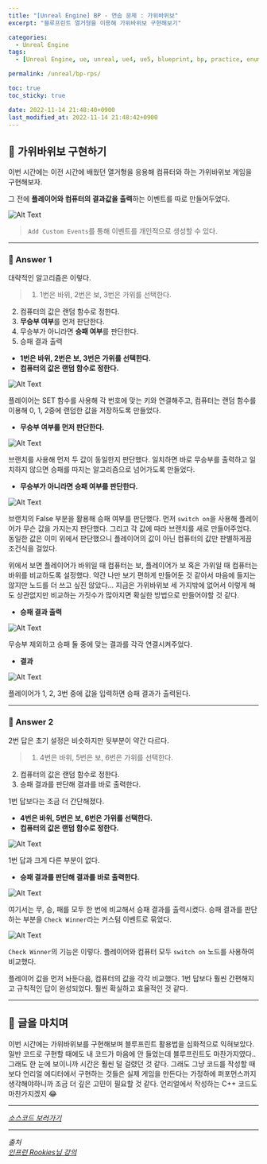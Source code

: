 ```yaml
---
title: "[Unreal Engine] BP - 연습 문제 : 가위바위보"
excerpt: "블루프린트 열거형을 이용해 가위바위보 구현해보기"

categories:
  - Unreal Engine
tags:
  - [Unreal Engine, ue, unreal, ue4, ue5, blueprint, bp, practice, enum, rock paper scissors, rps]

permalink: /unreal/bp-rps/

toc: true
toc_sticky: true

date: 2022-11-14 21:48:40+0900
last_modified_at: 2022-11-14 21:48:42+0900
---
```


## 👻 가위바위보 구현하기
이번 시간에는 이전 시간에 배웠던 열거형을 응용해 컴퓨터와 하는 가위바위보 게임을 구현해보자.   

그 전에 **플레이어와 컴퓨터의 결과값을 출력**하는 이벤트를 따로 만들어두었다.

![Alt Text](/assets/images/posts_img/engines/unreal/blueprint/flow-control/practice/bp-rps/print-choice.PNG)   

> ``` Add Custom Events ```를 통해 이벤트를 개인적으로 생성할 수 있다.

***

### 🌱 Answer 1
대략적인 알고리즘은 이렇다.

> 1. 1번은 바위, 2번은 보, 3번은 가위를 선택한다.
2. 컴퓨터의 값은 랜덤 함수로 정한다.
3. **무승부 여부**를 먼저 판단한다.
4. 무승부가 아니라면 **승패 여부**를 판단한다.
5. 승패 결과 출력

- **1번은 바위, 2번은 보, 3번은 가위를 선택한다.**
- **컴퓨터의 값은 랜덤 함수로 정한다.**

![Alt Text](/assets/images/posts_img/engines/unreal/blueprint/flow-control/practice/bp-rps/1-1.PNG)   

플레이어는 SET 함수를 사용해 각 번호에 맞는 키와 연결해주고, 컴퓨터는 랜덤 함수를 이용해 0, 1, 2중에 랜덤한 값을 저장하도록 만들었다.

- **무승부 여부를 먼저 판단한다.**

![Alt Text](/assets/images/posts_img/engines/unreal/blueprint/flow-control/practice/bp-rps/1-2.PNG)   

브랜치를 사용해 먼저 두 값이 동일한지 판단했다. 일치하면 바로 무승부를 출력하고 일치하지 않으면 승패를 따지는 알고리즘으로 넘어가도록 만들었다.

- **무승부가 아니라면 승패 여부를 판단한다.**

![Alt Text](/assets/images/posts_img/engines/unreal/blueprint/flow-control/practice/bp-rps/1-3.PNG)   

브랜치의 False 부분을 활용해 승패 여부를 판단했다. 먼저 ``` switch on ```을 사용해 플레이어가 무슨 값을 가지는지 판단했다. 그리고 각 값에 따라 브랜치를 새로 만들어주었다. 동일한 값은 이미 위에서 판단했으니 플레이어의 값이 아닌 컴퓨터의 값만 판별하게끔 조건식을 걸었다.

위에서 보면 플레이어가 바위일 때 컴퓨터는 보, 플레이어가 보 혹은 가위일 때 컴퓨터는 바위를 비교하도록 설정했다. 약간 나만 보기 편하게 만들어둔 것 같아서 마음에 들지는 않지만 노드를 더 쓰고 싶진 않았다... 지금은 가위바위보 세 가지밖에 없어서 이렇게 해도 상관없지만 비교하는 가짓수가 많아지면 확실한 방법으로 만들어야할 것 같다.

- **승패 결과 출력**

![Alt Text](/assets/images/posts_img/engines/unreal/blueprint/flow-control/practice/bp-rps/1-4.PNG)   

무승부 제외하고 승패 둘 중에 맞는 결과를 각각 연결시켜주었다.

- **결과**

![Alt Text](/assets/images/posts_img/engines/unreal/blueprint/flow-control/practice/bp-rps/result-1.PNG)   

플레이어가 1, 2, 3번 중에 값을 입력하면 승패 결과가 출력된다.

***

### 🌱 Answer 2
2번 답은 초기 설정은 비슷하지만 뒷부분이 약간 다르다.

> 1. 4번은 바위, 5번은 보, 6번은 가위를 선택한다.
2. 컴퓨터의 값은 랜덤 함수로 정한다.
3. 승패 결과를 판단해 결과를 바로 출력한다.

1번 답보다는 조금 더 간단해졌다.

- **4번은 바위, 5번은 보, 6번은 가위를 선택한다.**
- **컴퓨터의 값은 랜덤 함수로 정한다.**

![Alt Text](/assets/images/posts_img/engines/unreal/blueprint/flow-control/practice/bp-rps/2-1.PNG)   

1번 답과 크게 다른 부분이 없다.

- **승패 결과를 판단해 결과를 바로 출력한다.**

![Alt Text](/assets/images/posts_img/engines/unreal/blueprint/flow-control/practice/bp-rps/2-2.PNG)   

여기서는 무, 승, 패를 모두 한 번에 비교해서 승패 결과를 출력시켰다. 승패 결과를 판단하는 부분을 ``` Check Winner ```라는 커스텀 이벤트로 묶었다.

![Alt Text](/assets/images/posts_img/engines/unreal/blueprint/flow-control/practice/bp-rps/2-3.PNG)   

``` Check Winner ```의 기능은 이렇다. 플레이어와 컴퓨터 모두 ``` switch on ``` 노드를 사용하여 비교했다.

플레이어 값을 먼저 놔둔다음, 컴퓨터의 값을 각각 비교했다. 1번 답보다 훨씬 간편해지고 규칙적인 답이 완성되었다. 훨씬 확실하고 효율적인 것 같다.

***

## 👻 글을 마치며
이번 시간에는 가위바위보를 구현해보며 블루프린트 활용법을 심화적으로 익혀보았다. 일반 코드로 구현할 때에도 내 코드가 마음에 안 들었는데 블루프린트도 마찬가지였다.. 그래도 한 눈에 보이니까 시간은 훨씬 덜 걸렸던 것 같다. 그래도 그냥 코드를 작성할 때보다 언리얼 에디터에서 구현하는 것들은 실제 게임을 만든다는 가정하에 퍼포먼스까지 생각해야하니까 조금 더 깊은 고민이 필요할 것 같다. 언리얼에서 작성하는 C++ 코드도 마찬가지겠지 😂

***

_[소스코드 보러가기](https://github.com/choi-dan-di/study_ue/tree/main/UE5/flow-control/practice/BP_RPS)_

***

_출처_   
_[인프런 Rookies님 강의](https://inf.run/TSqC)_   